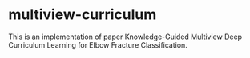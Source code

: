 # multiview-curriculum
This is an implementation of paper Knowledge-Guided Multiview Deep Curriculum Learning for Elbow Fracture Classification.
